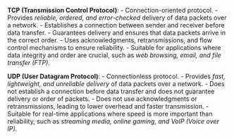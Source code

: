 **TCP (Transmission Control Protocol)**:
    - Connection-oriented protocol.
    - Provides _reliable, ordered, and error-checked_ delivery of data packets over a network.
    - Establishes a connection between sender and receiver before data transfer.
    - Guarantees delivery and ensures that data packets arrive in the correct order.
    - Uses acknowledgments, retransmissions, and flow control mechanisms to ensure reliability.
    - Suitable for applications where data integrity and order are crucial, such as _web browsing, email, and file transfer (FTP)_.

**UDP (User Datagram Protocol)**:
    - Connectionless protocol.
    - Provides _fast, lightweight, and unreliable delivery_ of data packets over a network.
    - Does not establish a connection before data transfer and does not guarantee delivery or order of packets.
    - Does not use acknowledgments or retransmissions, leading to lower overhead and faster transmission.
    - Suitable for real-time applications where speed is more important than reliability, such as _streaming media, online gaming, and VoIP (Voice over IP)_.